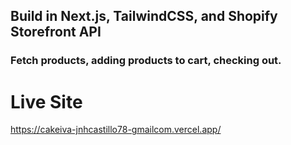 ## Build in Next.js, TailwindCSS, and Shopify Storefront API

### Fetch products, adding products to cart, checking out.

# Live Site
https://cakeiva-jnhcastillo78-gmailcom.vercel.app/
